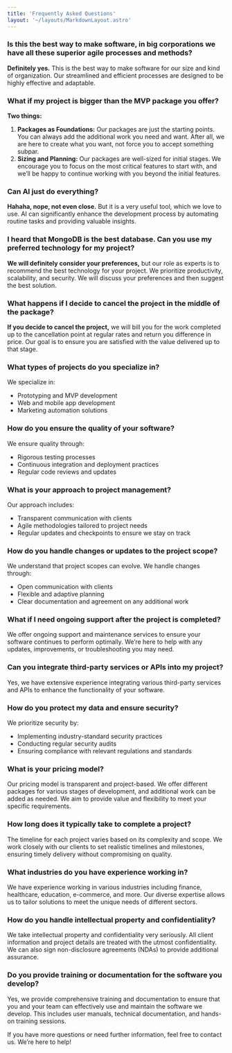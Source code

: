 ```yaml
---
title: 'Frequently Asked Questions'
layout: '~/layouts/MarkdownLayout.astro'
---
```


### Is this the best way to make software, in big corporations we have all these superior agile processes and methods?

**Definitely yes.** This is the best way to make software for our size and kind of organization. Our streamlined and efficient processes are designed to be highly effective and adaptable.

### What if my project is bigger than the MVP package you offer?

**Two things:**

1. **Packages as Foundations:** Our packages are just the starting points. You can always add the additional work you need and want. After all, we are here to create what you want, not force you to accept something subpar.
2. **Sizing and Planning:** Our packages are well-sized for initial stages. We encourage you to focus on the most critical features to start with, and we’ll be happy to continue working with you beyond the initial features.

### Can AI just do everything?

**Hahaha, nope, not even close.** But it is a very useful tool, which we love to use. AI can significantly enhance the development process by automating routine tasks and providing valuable insights.

### I heard that MongoDB is the best database. Can you use my preferred technology for my project?

**We will definitely consider your preferences,** but our role as experts is to recommend the best technology for your project. We prioritize productivity, scalability, and security. We will discuss your preferences and then suggest the best solution.

### What happens if I decide to cancel the project in the middle of the package?

**If you decide to cancel the project,** we will bill you for the work completed up to the cancellation point at regular rates and return you difference in price. Our goal is to ensure you are satisfied with the value delivered up to that stage.

### What types of projects do you specialize in?

We specialize in:

- Prototyping and MVP development
- Web and mobile app development
- Marketing automation solutions

### How do you ensure the quality of your software?

We ensure quality through:

- Rigorous testing processes
- Continuous integration and deployment practices
- Regular code reviews and updates

### What is your approach to project management?

Our approach includes:

- Transparent communication with clients
- Agile methodologies tailored to project needs
- Regular updates and checkpoints to ensure we stay on track

### How do you handle changes or updates to the project scope?

We understand that project scopes can evolve. We handle changes through:

- Open communication with clients
- Flexible and adaptive planning
- Clear documentation and agreement on any additional work

### What if I need ongoing support after the project is completed?

We offer ongoing support and maintenance services to ensure your software continues to perform optimally. We’re here to help with any updates, improvements, or troubleshooting you may need.

### Can you integrate third-party services or APIs into my project?

Yes, we have extensive experience integrating various third-party services and APIs to enhance the functionality of your software.

### How do you protect my data and ensure security?

We prioritize security by:

- Implementing industry-standard security practices
- Conducting regular security audits
- Ensuring compliance with relevant regulations and standards

### What is your pricing model?

Our pricing model is transparent and project-based. We offer different packages for various stages of development, and additional work can be added as needed. We aim to provide value and flexibility to meet your specific requirements.

### How long does it typically take to complete a project?

The timeline for each project varies based on its complexity and scope. We work closely with our clients to set realistic timelines and milestones, ensuring timely delivery without compromising on quality.

### What industries do you have experience working in?

We have experience working in various industries including finance, healthcare, education, e-commerce, and more. Our diverse expertise allows us to tailor solutions to meet the unique needs of different sectors.

### How do you handle intellectual property and confidentiality?

We take intellectual property and confidentiality very seriously. All client information and project details are treated with the utmost confidentiality. We can also sign non-disclosure agreements (NDAs) to provide additional assurance.

### Do you provide training or documentation for the software you develop?

Yes, we provide comprehensive training and documentation to ensure that you and your team can effectively use and maintain the software we develop. This includes user manuals, technical documentation, and hands-on training sessions.

If you have more questions or need further information, feel free to contact us. We’re here to help!
